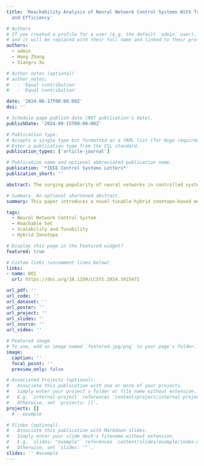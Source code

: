 ```yaml
---
title: 'Reachability Analysis of Neural Network Control Systems With Tunable Accuracy
  and Efficiency'

# Authors
# If you created a profile for a user (e.g. the default `admin` user), write the username (folder name) here
# and it will be replaced with their full name and linked to their profile.
authors:
  - admin
  - Hang Zhang
  - Xiangru Xu

# Author notes (optional)
# author_notes:
#   - 'Equal contribution'
#   - 'Equal contribution'

date: '2024-06-17T00:00:00Z'
doi: ''

# Schedule page publish date (NOT publication's date).
publishDate: '2024-09-15T00:00:00Z'

# Publication type.
# Accepts a single type but formatted as a YAML list (for Hugo requirements).
# Enter a publication type from the CSL standard.
publication_types: ['article-journal']

# Publication name and optional abbreviated publication name.
publication: '*IEEE Control Systems Letters*'
publication_short: ''

abstract: The surging popularity of neural networks in controlled systems underscores the imperative for formal verification to ensure the reliability and safety of such systems. Existing set propagation-based approaches for reachability analysis in neural network control systems encounter challenges in scalability and flexibility. This letter introduces a novel tunable hybrid zonotope-based method for computing both forward and backward reachable sets of neural network control systems. The proposed method incorporates an optimization-based network reduction technique and an activation pattern-based hybrid zonotope propagation approach for ReLU-activated feedforward neural networks. Furthermore, it enables two tunable parameters to balance computational complexity and approximation accuracy. A numerical example is provided to illustrate the performance and tunability of the proposed approach.

# Summary. An optional shortened abstract.
summary: This paper introduces a novel tunable hybrid zonotope-based method for computing both forward and backward reachable sets of neural network control systems.

tags:
  - Neural Network Control System
  - Reachable Set
  - Scalability and Tunability
  - Hybrid Zonotope

# Display this page in the Featured widget?
featured: true

# Custom links (uncomment lines below)
links:
- name: DOI
  url: https://doi.org/10.1109/LCSYS.2024.3415471

url_pdf: ''
url_code: ''
url_dataset: ''
url_poster: ''
url_project: ''
url_slides: ''
url_source: ''
url_video: ''

# Featured image
# To use, add an image named `featured.jpg/png` to your page's folder.
image:
  caption: ''
  focal_point: ''
  preview_only: false

# Associated Projects (optional).
#   Associate this publication with one or more of your projects.
#   Simply enter your project's folder or file name without extension.
#   E.g. `internal-project` references `content/project/internal-project/index.md`.
#   Otherwise, set `projects: []`.
projects: []
  # - example

# Slides (optional).
#   Associate this publication with Markdown slides.
#   Simply enter your slide deck's filename without extension.
#   E.g. `slides: "example"` references `content/slides/example/index.md`.
#   Otherwise, set `slides: ""`.
slides: '' #example
---
```


<!-- {{% callout note %}}
Click the _Cite_ button above to demo the feature to enable visitors to import publication metadata into their reference management software.
{{% /callout %}}

{{% callout note %}}
Create your slides in Markdown - click the _Slides_ button to check out the example.
{{% /callout %}} -->

<!-- Add the publication's **full text** or **supplementary notes** here. You can use rich formatting such as including [code, math, and images](https://docs.hugoblox.com/content/writing-markdown-latex/). -->
